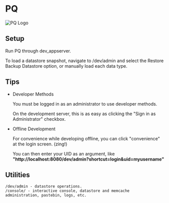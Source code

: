 PQ 
================

![PQ Logo](http://plopquiz.com/static/stylesheets/img/homepage/logo.png)


Setup
------------

  Run PQ through dev_appserver. 
  
  To load a datastore snapshot, navigate to /dev/admin
  and select the Restore Backup Datastore option, or manually load each data type.


Tips
------------    


* Developer Methods


  You must be logged in as an administrator to use developer methods. 
  
  On the development server, this is as easy as clicking the "Sign in as Administrator" checkbox.




* Offline Development

  For convenience while developing offline, you can click "convenience" at the login screen. (zing!)

  You can then enter your UID as an argument, like __"http://localhost:8080/dev/admin?shortcut=login&uid=myusername"__ 

    
Utilities
------------    
    
    /dev/admin - datastore operations.
    /console/ - interactive console, datastore and memcache administration, pastebin, logs, etc. 
